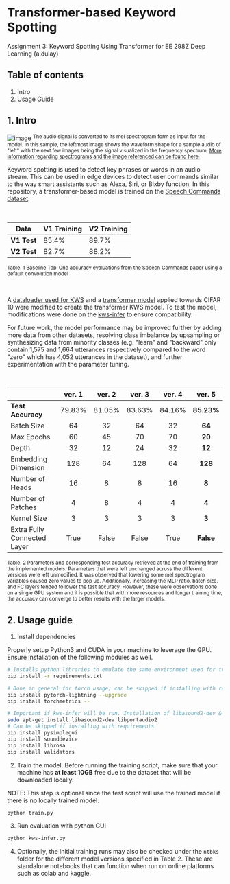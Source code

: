 # Transformer-based Keyword Spotting
Assignment 3: Keyword Spotting Using Transformer for EE 298Z Deep Learning (a.dulay)

## Table of contents
1. Intro
2. Usage Guide

## 1. Intro
![image](https://user-images.githubusercontent.com/43136926/170849779-acd83e41-a35d-438d-abac-52af76eeb56d.png)
<sup>The audio signal is converted to its mel spectrogram form as input for the model. In this sample, the leftmost image shows the waveform shape for a sample audio of "left" with the next few images being the signal visualized in the frequency spectrum. <a href="https://github.com/izzajalandoni/Deep-Learning-Helper/blob/main/Notes/Homework_3.pdf">More information regarding spectrograms and the image referenced can be found here.</a></sup>

Keyword spotting is used to detect key phrases or words in an audio stream. This can be used in edge devices to detect user commands similar to the way smart assistants such as Alexa, Siri, or Bixby function. In this repository, a transformer-based model is trained on the [Speech Commands dataset](https://arxiv.org/pdf/1804.03209.pdf). 

<br/>

| Data     | V1 Training | V2 Training |
|----------|-------------|-------------|
| **V1 Test**  | 85.4%       | 89.7%       |
| **V2 Test**  | 82.7%       | 88.2%       |

<sup>Table. 1 Baseline Top-One accuracy evaluations from the Speech Commands paper using a default convolution model</sup>

<br/>

A [dataloader used for KWS](https://github.com/roatienza/Deep-Learning-Experiments/blob/master/versions/2022/supervised/python/kws_demo.ipynb) and a [transformer model](https://github.com/roatienza/Deep-Learning-Experiments/blob/master/versions/2022/transformer/python/transformer_demo.ipynb) applied towards CIFAR 10 were modified to create the transformer KWS model. To test the model, modifications were done on the [kws-infer](https://github.com/roatienza/Deep-Learning-Experiments/blob/master/versions/2022/supervised/python/kws-infer.py) to ensure compatibility.

For future work, the model performance may be improved further by adding more data from other datasets, resolving class imbalance by upsampling or synthesizing data from minority classes (e.g. "learn" and "backward" only contain 1,575 and 1,664 utterances respectively compared to the word "zero" which has 4,052 utterances in the dataset), and further experimentation with the parameter tuning. 

<br/>

|                             | ver. 1 | ver. 2 | ver. 3 | ver. 4 | ver. 5     |
|-----------------------------|:------:|:------:|:------:|:------:|:----------:|
| **Test Accuracy**               | 79.83% | 81.05% | 83.63% | 84.16% | **85.23%** |
| Batch Size                  | 64     | 32     | 64     | 32     | **64**     |
| Max Epochs                  | 60     | 45     | 70     | 70     | **20**     |
| Depth                       | 32     | 12     | 24     | 32     | **12**     |
| Embedding Dimension         | 128    | 64     | 128    | 64     | **128**    |
| Number of Heads             | 16     | 8      | 8      | 16     | **8**      |
| Number of Patches           | 4      | 8      | 4      | 4      | **4**      |
| Kernel Size                 | 3      | 3      | 3      | 3      | **3**      |
| Extra Fully Connected Layer | True   | False  | False  | True   | **False**  |

<sup>Table. 2 Parameters and corresponding test accuracy retrieved at the end of training from the implemented models. Parameters that were left unchanged across the different versions were left unmodified. It was observed that lowering some mel spectrogram variables caused zero values to pop up. Additionally, increasing the MLP ratio, batch size, and FC layers tended to lower the test accuracy. However, these were observations done on a single GPU system and it is possible that with more resources and longer training time, the accuracy can converge to better results with the larger models.</sup>

## 2. Usage guide

1. Install dependencies

Properly setup Python3 and CUDA in your machine to leverage the GPU. Ensure installation of the following modules as well.

```bash
# Installs python libraries to emulate the same environment used for training.
pip install -r requirements.txt
```

```bash
# Done in general for torch usage; can be skipped if installing with requirements
pip install pytorch-lightning --upgrade
pip install torchmetrics --
```

```bash
# Important if kws-infer will be run. Installation of libasound2-dev & libportaudio2 is optional on Windows
sudo apt-get install libasound2-dev libportaudio2 
# Can be skipped if installing with requirements
pip install pysimplegui
pip install sounddevice 
pip install librosa
pip install validators
```

2. Train the model. Before running the training script, make sure that your machine has **at least 10GB** free due to the dataset that will be downloaded locally.

NOTE: This step is optional since the test script will use the trained model if there is no locally trained model.

```bash
python train.py
```

3. Run evaluation with python GUI
```bash
python kws-infer.py
```

4. Optionally, the initial training runs may also be checked under the `ntbks` folder for the different model versions specified in Table 2. These are standalone notebooks that can function when run on online platforms such as colab and kaggle.
